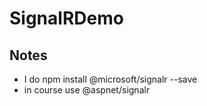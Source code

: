 # SignalRDemo

## Notes

- I do npm install @microsoft/signalr --save
- in course use @aspnet/signalr